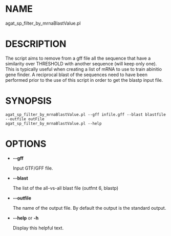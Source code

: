 # NAME

agat\_sp\_filter\_by\_mrnaBlastValue.pl

# DESCRIPTION

The script aims to remove from a gff file all the sequence that have a similarity
over THRESHOLD with another sequence (will keep only one).
This is typically useful when creating a list of mRNA to use to train abinitio gene finder.
A reciprocal blast of the sequences need to have been performed prior
to the use of this script in order to get the blastp input file.

# SYNOPSIS

```
agat_sp_filter_by_mrnaBlastValue.pl --gff infile.gff --blast blastfile --outfile outFile
agat_sp_filter_by_mrnaBlastValue.pl --help
```

# OPTIONS

- **--gff**

    Input GTF/GFF file.

- **--blast**

    The list of the all-vs-all blast file (outfmt 6, blastp)

- **--outfile**

    The name of the output file. By default the output is the standard output.

- **--help** or **-h**

    Display this helpful text.

